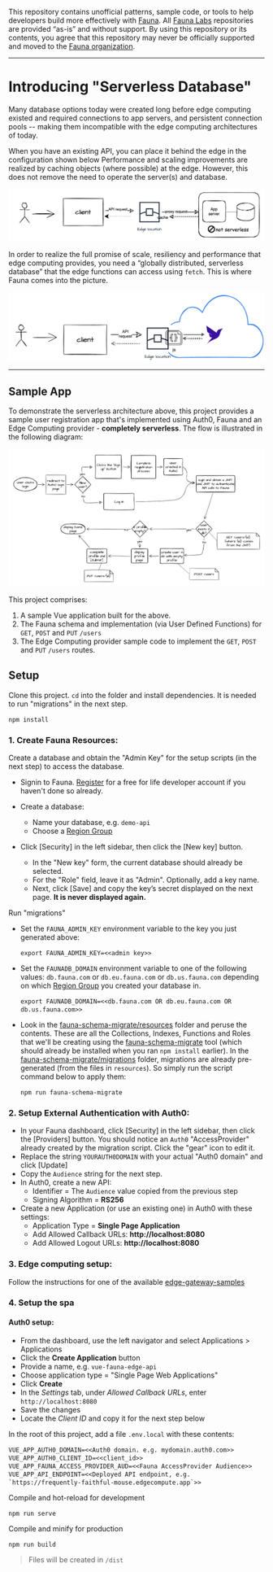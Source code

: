 This repository contains unofficial patterns, sample code, or tools to help developers build more effectively with [Fauna][fauna]. All [Fauna Labs][fauna-labs] repositories are provided “as-is” and without support. By using this repository or its contents, you agree that this repository may never be officially supported and moved to the [Fauna organization][fauna-organization].

[fauna]: https://www.fauna.com/
[fauna-labs]: https://github.com/fauna-labs
[fauna-organization]: https://github.com/fauna

---

# Introducing "Serverless Database"

Many database options today were created long before edge computing existed and required connections
to app servers, and persistent connection pools
-- making them incompatible with the edge computing architectures of today.

When you have an existing API, you can place it behind the edge in the configuration shown below
Performance and scaling improvements are realized by caching objects (where possible) at the edge. 
However, this does not remove the need to operate the server(s) and database. 

![notserverless](/images/notserverless.png)

In order to realize the full promise of scale, resiliency and performance that edge computing provides,
you need a “globally distributed, serverless database” that the edge functions can access using `fetch`.
This is where Fauna comes into the picture.

![image](/images/serverless.png)

---

## Sample App

To demonstrate the serverless architecture above, this project provides a sample user registration
app that's implemented using Auth0, Fauna and an Edge Computing provider - **completely serverless**. 
The flow is illustrated in the following diagram:

![app](/images/app.png)


This project comprises:
1. A sample Vue application built for the above.
2. The Fauna schema and implementation (via User Defined Functions) for `GET`, `POST` and `PUT` `/users`
3. The Edge Computing provider sample code to implement the `GET`, `POST` and `PUT` `/users` routes.


## Setup

Clone this project. `cd` into the folder and  install dependencies. 
It is needed to run "migrations" in the next step.
```
npm install
```

### 1. Create Fauna Resources:
Create a database and obtain the "Admin Key" for the setup scripts (in the next step) to access the database.
* Signin to Fauna. [Register](https://dashboard.fauna.com/accounts/register) for a free for life developer account
  if you haven't done so already.
* Create a database: 
  * Name your database, e.g. `demo-api`
  * Choose a [Region Group](https://docs.fauna.com/fauna/current/api/fql/region_groups#how-to-use-region-groups)

* Click [Security] in the left sidebar, then click the [New key] button.
  * In the "New key" form, the current database should already be selected. 
  * For the "Role" field, leave it as "Admin". Optionally, add a key name. 
  * Next, click [Save] and copy the key’s secret displayed on the next page. **It is never displayed again.**

Run "migrations"

* Set the `FAUNA_ADMIN_KEY` environment variable to the key you just generated above:
  ```
  export FAUNA_ADMIN_KEY=<<admin key>>
  ```

* Set the `FAUNADB_DOMAIN` environment variable to one of the following values: `db.fauna.com` or `db.eu.fauna.com` 
  or `db.us.fauna.com` depending on which [Region Group](https://docs.fauna.com/fauna/current/api/fql/region_groups#how-to-use-region-groups)
  you created your database in.
  ```
  export FAUNADB_DOMAIN=<<db.fauna.com OR db.eu.fauna.com OR db.us.fauna.com>>
  ```

* Look in the [fauna-schema-migrate/resources](/fauna-schema-migrate/resources) folder and peruse the contents. 
  These are all the Collections, Indexes, Functions and Roles that we'll be creating using the
  [fauna-schema-migrate](https://github.com/fauna-labs/fauna-schema-migrate) tool
  (which should already be installed when you ran `npm install` earlier).
  In the [fauna-schema-migrate/migrations](/fauna-schema-migrate/migrations) folder,
  migrations are already pre-generated (from the files in `resources`).
  So simply run the script command below to apply them:

  ```
  npm run fauna-schema-migrate
  ```

### 2. Setup External Authentication with Auth0:
* In your Fauna dashboard, click [Security] in the left sidebar, then click the [Providers] button. 
  You should notice an `Auth0` "AccessProvider" already created by the migration script. Click the "gear" icon to edit it.  
* Replace the string `YOURAUTH0DOMAIN` with your actual "Auth0 domain" and click [Update]
* Copy the `Audience` string for the next step.
* In Auth0, create a new API:
  * Identifier = The `Audience` value copied from the previous step
  * Signing Algorithm = **RS256**
* Create a new Application (or use an existing one) in Auth0 with these settings:
  * Application Type = **Single Page Application**
  * Add Allowed Callback URLs: **http://localhost:8080**
  * Add Allowed Logout URLs: **http://localhost:8080**

### 3. Edge computing setup:

Follow the instructions for one of the available
[edge-gateway-samples](https://github.com/orgs/fauna-labs/repositories?q=edge-gateway-sample)

### 4. Setup the spa

#### Auth0 setup:
* From the dashboard, use the left navigator and select Applications > Applications
* Click the **Create Application** button
* Provide a name, e.g. `vue-fauna-edge-api`
* Choose application type = "Single Page Web Applications"
* Click **Create**
* In the *Settings* tab, under *Allowed Callback URLs*, enter `http://localhost:8080`
* Save the changes
* Locate the *Client ID* and copy it for the next step below 

In the root of this project, add a file `.env.local` with these contents:<a name="finishing"></a>
```
VUE_APP_AUTH0_DOMAIN=<<Auth0 domain. e.g. mydomain.auth0.com>>
VUE_APP_AUTH0_CLIENT_ID=<<client_id>>
VUE_APP_FAUNA_ACCESS_PROVIDER_AUD=<<Fauna AccessProvider Audience>>
VUE_APP_API_ENDPOINT=<<Deployed API endpoint, e.g. `https://frequently-faithful-mouse.edgecompute.app`>>
```

Compile and hot-reload for development
```
npm run serve
```

Compile and minify for production<a name="buildprod"></a>
```
npm run build
```
> Files will be created in `/dist`